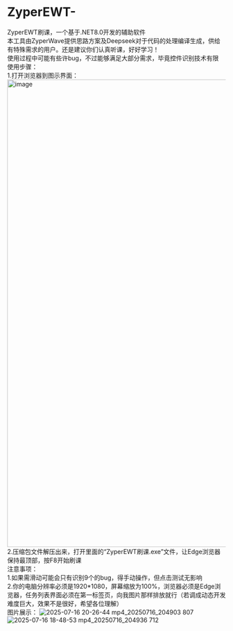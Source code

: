 # ZyperEWT-
ZyperEWT刷课，一个基于.NET8.0开发的辅助软件  
本工具由ZyperWave提供思路方案及Deepseek对于代码的处理编译生成，供给有特殊需求的用户。还是建议你们认真听课，好好学习！  
使用过程中可能有些许bug，不过能够满足大部分需求，毕竟控件识别技术有限  
使用步骤：  
1.打开浏览器到图示界面：<img width="1920" height="1080" alt="image" src="https://github.com/user-attachments/assets/64f2e343-d587-4c16-93e4-79de847c8d08" />  
2.压缩包文件解压出来，打开里面的“ZyperEWT刷课.exe”文件，让Edge浏览器保持最顶部，按F8开始刷课  
注意事项：  
1.如果需滑动可能会只有识别9个的bug，得手动操作，但点击测试无影响  
2.你的电脑分辨率必须是1920*1080，屏幕缩放为100%，浏览器必须是Edge浏览器，任务列表界面必须在第一标签页，向我图片那样排放就行（若调成动态开发难度巨大，效果不是很好，希望各位理解）  
图片展示： 
![2025-07-16 20-26-44 mp4_20250716_204903 807](https://github.com/user-attachments/assets/39b128d7-c7a1-487b-949c-cd83073a3542)  
![2025-07-16 18-48-53 mp4_20250716_204936 712](https://github.com/user-attachments/assets/ce4256e7-64db-4590-85c8-092c76290edf)  
